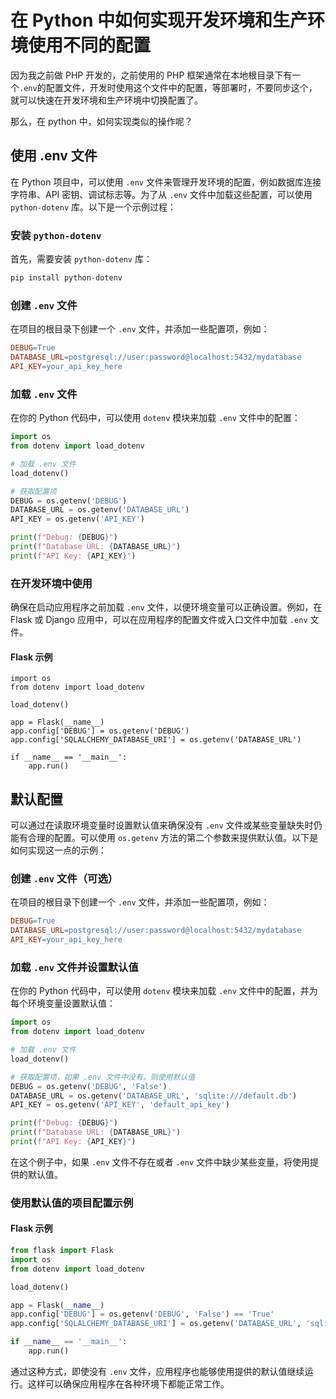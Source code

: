 # 在 Python 中如何实现开发环境和生产环境使用不同的配置

因为我之前做 PHP 开发的，之前使用的 PHP 框架通常在本地根目录下有一个`.env`的配置文件，开发时使用这个文件中的配置，等部署时，不要同步这个，就可以快速在开发环境和生产环境中切换配置了。

那么，在 python 中，如何实现类似的操作呢？

## 使用 .env 文件

在 Python 项目中，可以使用 `.env` 文件来管理开发环境的配置，例如数据库连接字符串、API 密钥、调试标志等。为了从 `.env` 文件中加载这些配置，可以使用 `python-dotenv` 库。以下是一个示例过程：

### 安装 `python-dotenv`

首先，需要安装 `python-dotenv` 库：

```bash
pip install python-dotenv
```

### 创建 `.env` 文件

在项目的根目录下创建一个 `.env` 文件，并添加一些配置项，例如：

```makefile
DEBUG=True
DATABASE_URL=postgresql://user:password@localhost:5432/mydatabase
API_KEY=your_api_key_here
```

### 加载 `.env` 文件

在你的 Python 代码中，可以使用 `dotenv` 模块来加载 `.env` 文件中的配置：

```python
import os
from dotenv import load_dotenv

# 加载 .env 文件
load_dotenv()

# 获取配置项
DEBUG = os.getenv('DEBUG')
DATABASE_URL = os.getenv('DATABASE_URL')
API_KEY = os.getenv('API_KEY')

print(f"Debug: {DEBUG}")
print(f"Database URL: {DATABASE_URL}")
print(f"API Key: {API_KEY}")
```

### 在开发环境中使用

确保在启动应用程序之前加载 `.env` 文件，以便环境变量可以正确设置。例如，在 Flask 或 Django 应用中，可以在应用程序的配置文件或入口文件中加载 `.env` 文件。

#### Flask 示例

```pythonCfrom flask import Flask
import os
from dotenv import load_dotenv

load_dotenv()

app = Flask(__name__)
app.config['DEBUG'] = os.getenv('DEBUG')
app.config['SQLALCHEMY_DATABASE_URI'] = os.getenv('DATABASE_URL')

if __name__ == '__main__':
    app.run()
```

## 默认配置

可以通过在读取环境变量时设置默认值来确保没有 `.env` 文件或某些变量缺失时仍能有合理的配置。可以使用 `os.getenv` 方法的第二个参数来提供默认值。以下是如何实现这一点的示例：

### 创建 `.env` 文件（可选）

在项目的根目录下创建一个 `.env` 文件，并添加一些配置项，例如：

```makefile
DEBUG=True
DATABASE_URL=postgresql://user:password@localhost:5432/mydatabase
API_KEY=your_api_key_here
```

### 加载 `.env` 文件并设置默认值

在你的 Python 代码中，可以使用 `dotenv` 模块来加载 `.env` 文件中的配置，并为每个环境变量设置默认值：

```python
import os
from dotenv import load_dotenv

# 加载 .env 文件
load_dotenv()

# 获取配置项，如果 .env 文件中没有，则使用默认值
DEBUG = os.getenv('DEBUG', 'False')
DATABASE_URL = os.getenv('DATABASE_URL', 'sqlite:///default.db')
API_KEY = os.getenv('API_KEY', 'default_api_key')

print(f"Debug: {DEBUG}")
print(f"Database URL: {DATABASE_URL}")
print(f"API Key: {API_KEY}")
```

在这个例子中，如果 `.env` 文件不存在或者 `.env` 文件中缺少某些变量，将使用提供的默认值。

### 使用默认值的项目配置示例

#### Flask 示例

```python
from flask import Flask
import os
from dotenv import load_dotenv

load_dotenv()

app = Flask(__name__)
app.config['DEBUG'] = os.getenv('DEBUG', 'False') == 'True'
app.config['SQLALCHEMY_DATABASE_URI'] = os.getenv('DATABASE_URL', 'sqlite:///default.db')

if __name__ == '__main__':
    app.run()
```

通过这种方式，即使没有 `.env` 文件，应用程序也能够使用提供的默认值继续运行。这样可以确保应用程序在各种环境下都能正常工作。
